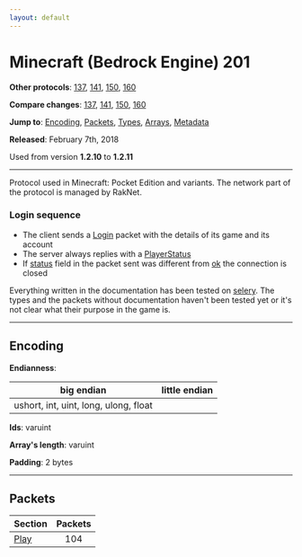 ```yaml
---
layout: default
---
```


# Minecraft (Bedrock Engine) 201

**Other protocols**: [137](./bedrock201), [141](./bedrock201), [150](./bedrock201), [160](./bedrock201)

**Compare changes**: [137](../diff/bedrock/137-201), [141](../diff/bedrock/141-201), [150](../diff/bedrock/150-201), [160](../diff/bedrock/160-201)

**Jump to**: [Encoding](#encoding), [Packets](#packets), [Types](bedrock201/types), [Arrays](bedrock201/arrays), [Metadata](bedrock201/metadata)

**Released**: February 7th, 2018

Used from version **1.2.10** to **1.2.11**

-----
Protocol used in Minecraft: Pocket Edition and variants. The network part of the protocol is managed by RakNet.

### Login sequence
+ The client sends a [Login](play/login) packet with the details of its game and its account
+ The server always replies with a [PlayerStatus](play/play-status)
+ If [status](play/play-status#status) field in the packet sent was different from [ok](#play/play-status#status) the connection is closed

Everything written in the documentation has been tested on [selery](https://github.com/sel-project/selery). The types and the packets without documentation haven't been tested yet or it's not clear what their purpose in the game is.

-----
## Encoding

**Endianness**:

big endian | little endian
---|---
ushort, int, uint, long, ulong, float | 

**Ids**: varuint

**Array's length**: varuint

**Padding**: 2 bytes

-----
## Packets

Section | Packets
---|:---:
[Play](bedrock201/play) | 104
